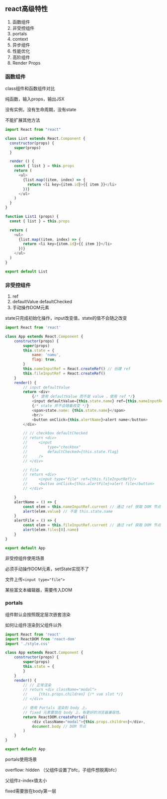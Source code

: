 ## react高级特性

1. 函数组件
2. 非受控组件
3. portals
4. context
5. 异步组件
6. 性能优化
7. 高阶组件
8. Render Props

### 函数组件

class组件和函数组件对比

纯函数，输入props，输出JSX

没有实例，没有生命周期，没有state

不能扩展其他方法

```js
import React from "react"

class List extends React.Component {
  constructor(props) {
    super(props)
  }

  render () {
    const { list } = this.props
    return (
      <ul>
        {list.map((item, index) => {
          return <li key={item.id}>{{ item }}</li>
        })}
      </ul>
    )
  }
}

function List1 (props) {
  const { list } = this.props

  return (
    <ul>
      {list.map((item, index) => {
        return <li key={item.id}>{{ item }}</li>
      })}
    </ul>
  )
}

export default List
```

### 非受控组件

1. ref
2. defaultValue  defaultChecked
3. 手动操作DOM元素

state只完成初始化操作，input改变值，state的值不会随之改变

```js
import React from 'react'

class App extends React.Component {
    constructor(props) {
        super(props)
        this.state = {
            name: 'namu',
            flag: true,
        }
        this.nameInputRef = React.createRef() // 创建 ref
        this.fileInputRef = React.createRef()
    }
    render() {
        // input defaultValue
        return <div>
            {/* 使用 defaultValue 而不是 value ，使用 ref */}
            <input defaultValue={this.state.name} ref={this.nameInputRef}/>
            {/* state 并不会随着改变 */}
            <span>state.name: {this.state.name}</span>
            <br/>
            <button onClick={this.alertName}>alert name</button>
        </div>

        // // checkbox defaultChecked
        // return <div>
        //     <input
        //         type="checkbox"
        //         defaultChecked={this.state.flag}
        //     />
        // </div>

        // file
        // return <div>
        //     <input type="file" ref={this.fileInputRef}/>
        //     <button onClick={this.alertFile}>alert file</button>
        // </div>

    }
    alertName = () => {
        const elem = this.nameInputRef.current // 通过 ref 获取 DOM 节点
        alert(elem.value) // 不是 this.state.name
    }
    alertFile = () => {
        const elem = this.fileInputRef.current // 通过 ref 获取 DOM 节点
        alert(elem.files[0].name)
    }
}

export default App

```

非受控组件使用场景

必须手动操作DOM元素，setState实现不了

文件上传`<input type="file"> `

某些富文本编辑器，需要传入DOM

### portals

组件默认会按照既定层次嵌套渲染

如何让组件渲染到父组件以外

```js
import React from 'react'
import ReactDOM from 'react-dom'
import './style.css'

class App extends React.Component {
    constructor(props) {
        super(props)
        this.state = {
        }
    }
    render() {
        // // 正常渲染
        // return <div className="modal">
        //     {this.props.children} {/* vue slot */}
        // </div>

        // 使用 Portals 渲染到 body 上。
        // fixed 元素要放在 body 上，有更好的浏览器兼容性。
        return ReactDOM.createPortal(
            <div className="modal">{this.props.children}</div>,
            document.body // DOM 节点
        )
    }
}

export default App

```

portals使用场景

overflow: hidden （父组件设置了bfc，子组件想脱离bfc）

父组件z-index值太小

fixed需要放在body第一层